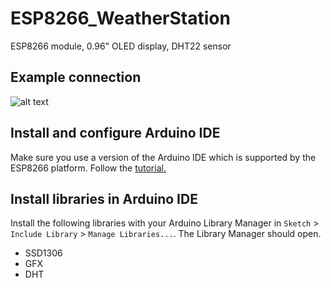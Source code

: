 # ESP8266_WeatherStation
ESP8266 module, 0.96" OLED display, DHT22 sensor
## Example connection 
![alt text](https://i0.wp.com/randomnerdtutorials.com/wp-content/uploads/2019/05/oled-temperature-humidity-esp8266.png?quality=100&strip=all&ssl=1)
## Install and configure Arduino IDE
Make sure you use a version of the Arduino IDE which is supported by the ESP8266 platform. Follow the <a href="https://randomnerdtutorials.com/how-to-install-esp8266-board-arduino-ide/"> tutorial. </a>
## Install libraries in Arduino IDE
Install the following libraries with your Arduino Library Manager in `Sketch` > `Include Library` > `Manage Libraries...`. The Library Manager should open.
* SSD1306
* GFX
* DHT
